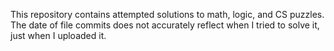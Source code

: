 This repository contains attempted solutions to math, logic, and CS puzzles. 
The date of file commits does not accurately reflect when I tried to solve it, just when I uploaded it.
